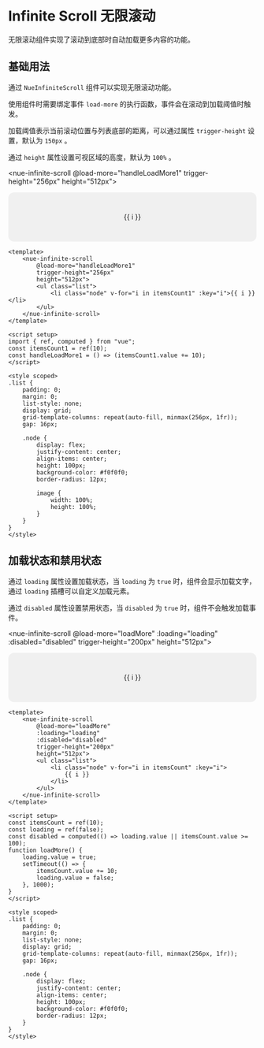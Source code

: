 <script setup>
import { ref, computed } from 'vue';

const itemsCount1 = ref(10);
const handleLoadMore1 = () => (itemsCount1.value += 10);

const itemsCount = ref(10);
const loading = ref(false);
const disabled = computed(() => loading.value || itemsCount.value >= 100);
function loadMore() {
    loading.value = true;
    setTimeout(() => {
        itemsCount.value += 10;
        loading.value = false;
    }, 1000);
}
</script>
<style scoped>
.list {
    padding: 0;
    margin: 0;
    list-style: none;
    display: grid;
    grid-template-columns: repeat(auto-fill, minmax(256px, 1fr));
    gap: 16px;

    .node {
        display: flex;
        justify-content: center;
        align-items: center;
        height: 100px;
        background-color: #f0f0f0;
        border-radius: 12px;
        margin: 0px;
        padding: 0px;
    }
}
</style>

# Infinite Scroll 无限滚动

无限滚动组件实现了滚动到底部时自动加载更多内容的功能。

## 基础用法

通过 `NueInfiniteScroll` 组件可以实现无限滚动功能。

使用组件时需要绑定事件 `load-more` 的执行函数，事件会在滚动到加载阈值时触发。

加载阈值表示当前滚动位置与列表底部的距离，可以通过属性 `trigger-height` 设置，默认为 `150px` 。

通过 `height` 属性设置可视区域的高度，默认为 `100%` 。

<nue-infinite-scroll @load-more="handleLoadMore1" trigger-height="256px" height="512px">
<ul class="list">
<li class="node" v-for="i in itemsCount1" :key="i">{{ i }}</li>
</ul>
</nue-infinite-scroll>

```vue
<template>
    <nue-infinite-scroll
        @load-more="handleLoadMore1"
        trigger-height="256px"
        height="512px">
        <ul class="list">
            <li class="node" v-for="i in itemsCount1" :key="i">{{ i }}</li>
        </ul>
    </nue-infinite-scroll>
</template>

<script setup>
import { ref, computed } from "vue";
const itemsCount1 = ref(10);
const handleLoadMore1 = () => (itemsCount1.value += 10);
</script>

<style scoped>
.list {
    padding: 0;
    margin: 0;
    list-style: none;
    display: grid;
    grid-template-columns: repeat(auto-fill, minmax(256px, 1fr));
    gap: 16px;

    .node {
        display: flex;
        justify-content: center;
        align-items: center;
        height: 100px;
        background-color: #f0f0f0;
        border-radius: 12px;

        image {
            width: 100%;
            height: 100%;
        }
    }
}
</style>
```

## 加载状态和禁用状态

通过 `loading` 属性设置加载状态，当 `loading` 为 `true` 时，组件会显示加载文字，通过 `loading` 插槽可以自定义加载元素。

通过 `disabled` 属性设置禁用状态，当 `disabled` 为 `true` 时，组件不会触发加载事件。

<nue-infinite-scroll
    @load-more="loadMore"
    :loading="loading"
    :disabled="disabled"
    trigger-height="200px"
    height="512px">
    <ul class="list">
        <li class="node" v-for="i in itemsCount" :key="i">
            {{ i }}
        </li>
    </ul>
</nue-infinite-scroll>

```vue
<template>
    <nue-infinite-scroll
        @load-more="loadMore"
        :loading="loading"
        :disabled="disabled"
        trigger-height="200px"
        height="512px">
        <ul class="list">
            <li class="node" v-for="i in itemsCount" :key="i">
                {{ i }}
            </li>
        </ul>
    </nue-infinite-scroll>
</template>

<script setup>
const itemsCount = ref(10);
const loading = ref(false);
const disabled = computed(() => loading.value || itemsCount.value >= 100);
function loadMore() {
    loading.value = true;
    setTimeout(() => {
        itemsCount.value += 10;
        loading.value = false;
    }, 1000);
}
</script>

<style scoped>
.list {
    padding: 0;
    margin: 0;
    list-style: none;
    display: grid;
    grid-template-columns: repeat(auto-fill, minmax(256px, 1fr));
    gap: 16px;

    .node {
        display: flex;
        justify-content: center;
        align-items: center;
        height: 100px;
        background-color: #f0f0f0;
        border-radius: 12px;
    }
}
</style>
```
